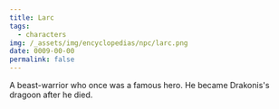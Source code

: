 ```yaml
---
title: Larc
tags:
  - characters
img: /_assets/img/encyclopedias/npc/larc.png
date: 0009-00-00
permalink: false
---
```

A beast-warrior who once was a famous hero. He became Drakonis's dragoon after he died.